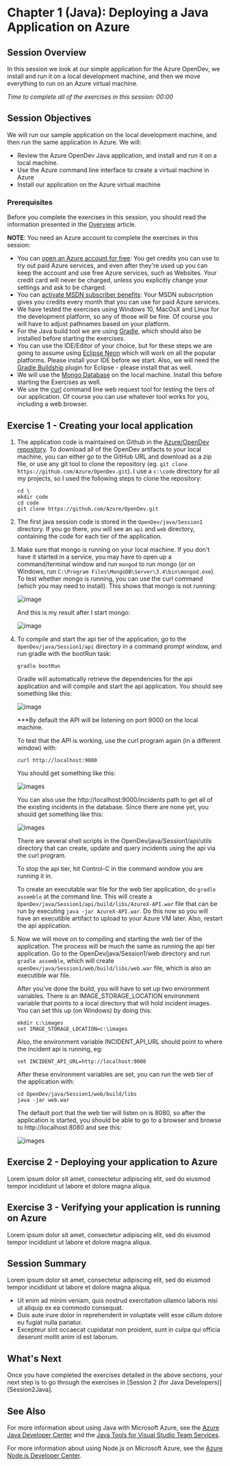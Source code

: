 # Chapter 1 (Java): Deploying a Java Application on Azure

## Session Overview

In this session we look at our simple application for the Azure OpenDev, we install and run it on a local development machine, and then we move everything to run on an Azure virtual machine.

*Time to complete all of the exercises in this session: 00:00*

## Session Objectives

We will run our sample application on the local development machine, and then run the same application in Azure.  We will:

* Review the Azure OpenDev Java application, and install and run it on a local machine.
* Use the Azure command line interface to create a virtual machine in Azure
* Install our application on the Azure virtual machine

### Prerequisites

Before you complete the exercises in this session, you should read the information presented in the [Overview] article.

<!-- The following note would come from an include file when hosted on docs.microsoft.com -->
**NOTE**: You need an Azure account to complete the exercises in this session:

* You can [open an Azure account for free](https://azure.microsoft.com/pricing/free-trial/?WT.mc_id=A261C142F): You get credits you can use to try out paid Azure services, and even after they're used up you can keep the account and use free Azure services, such as Websites. Your credit card will never be charged, unless you explicitly change your settings and ask to be charged.
* You can [activate MSDN subscriber benefits](https://azure.microsoft.com/pricing/member-offers/msdn-benefits-details/?WT.mc_id=A261C142F): Your MSDN subscription gives you credits every month that you can use for paid Azure services.
* We have tested the exercises using Windows 10, MacOsX and Linux for the development platform, so any of those will be fine.  Of course you will have to adjust pathnames based on your platform.
* For the Java build tool we are using [Gradle](https://gradle.org/), which should also be installed before starting the exercises.
* You can use the IDE/Editor of your choice, but for these steps we are going to assume using [Eclipse Neon](http://www.eclipse.org/downloads/) which will work on all the popular platforms.  Please install your IDE before we start.  Also, we will need the [Gradle Buildship](https://projects.eclipse.org/projects/tools.buildship) plugin for Eclipse - please install that as well.
* We will use the [Mongo Database](https://www.mongodb.com/download-center?jmp=nav#community) on the local machine.  Install this before starting the Exercises as well.
* We use the [curl](http://curl.haxx.se) command line web request tool for testing the tiers of our application. Of course you can use whatever tool works for you, including a web browser.

## Exercise 1 - Creating your local application

1. The application code is maintained on Github in the [Azure/OpenDev repository](https://github.com/Azure/OpenDev).  To download all of the OpenDev artifacts to your local machine, you can either go to the GitHub URL and download as a zip file, or use any git tool to clone the repository (eg. `git clone https://github.com/Azure/OpenDev.git`).  I use a `c:\code` directory for all my projects, so I used the following steps to clone the repository:
    ```CMD
    cd \
    mkdir code
    cd code
    git clone https://github.com/Azure/OpenDev.git
    ```
1. The first java session code is stored in the `OpenDev/java/Session1` directory.  If you go there, you will see an `api` and `web` directory, containing the code for each tier of the application.
1. Make sure that mongo is running on your local machine.  If you don't have it started in a service, you may have to open up a command/terminal window and run `mongod` to run mongo (or on Windows, run `C:\Program Files\MongoDB\Server\3.4\bin\mongod.exe`).  To test whether mongo is running, you can use the curl command (which you may need to install).  This shows that mongo is not running:

    ![image](./media/2017-03-07_10-06-14.png)

    And this is my result after I start mongo:

    ![image](./media/2017-03-07_10-34-30.png)

1. To compile and start the api tier of the application, go to the `OpenDev/java/Session1/api` directory in a command prompt window, and run gradle with the bootRun task:
    ```CMD
    gradle bootRun
    ```
    Gradle will automatically retrieve the dependencies for the api application and will compile and start the api application.  You should see something like this:

    ![image](./media/2017-03-07_10-44-35.png)

    ***By default the API will be listening on port 9000 on the local machine.  

    To test that the API is working, use the curl program again (in a different window) with:
    ```CMD
    curl http://localhost:9000
    ```

    You should get something like this:

    ![images](./media/2017-03-07_10-50-40.png)

    You can also use the http://localhost:9000/incidents path to get all of the existing incidents in the database.  Since there are none yet, you should get something like this:

    ![images](./media/2017-03-07_10-53-53.png)

    There are several shell scripts in the OpenDev/java/Session1/api/utils directory that can create, update and query incidents using the api via the curl program.

    To stop the api tier, hit Control-C in the command window you are running it in. 

    To create an executable war file for the web tier application,  do `gradle assemble` at the command line. This will create a `OpenDev/java/Session1/api/build/libs/AzureX-API.war` file that can be run by executing `java -jar AzureX-API.war`. Do this now so you will have an executible artifact to upload to your Azure VM later.  Also, restart the api application.

1. Now we will move on to compiling and starting the web tier of the application.  The process will be much the same as running the api tier application.  Go to the 
OpenDev/java/Session1/web directory and run `gradle assemble`, which will create `openDev/java/Session1/web/build/libs/web.war` file, which is also an executible war file.  

    After you've done the build, you will have to set up two environment variables.  There is an IMAGE_STORAGE_LOCATION environment variable that points to a local directory that will hold incident images.  You can set this up (on Windows) by doing this:
    ```CMD
    mkdir c:\images
    set IMAGE_STORAGE_LOCATION=c:\images
    ```

    Also, the environment variable INCIDENT_API_URL should point to where the incident api is running, eg:
    ```CMD
    set INCIDENT_API_URL=http://localhost:9000
    ```

    After these environment variables are set, you can run the web tier of the application with:
    ```CMD
    cd OpenDev/java/Session1/web/build/libs
    java -jar web.war
    ```

    The default port that the web tier will listen on is 8080, so after the application is started, you should be able to go to a browser and browse to http://localhost:8080 and see this:

    ![images](./media/2017-03-07_11-25-49.png)
## Exercise 2 - Deploying your application to Azure

Lorem ipsum dolor sit amet, consectetur adipiscing elit, sed do eiusmod tempor incididunt ut labore et dolore magna aliqua.

## Exercise 3 - Verifying your application is running on Azure

Lorem ipsum dolor sit amet, consectetur adipiscing elit, sed do eiusmod tempor incididunt ut labore et dolore magna aliqua.

## Session Summary

Lorem ipsum dolor sit amet, consectetur adipiscing elit, sed do eiusmod tempor incididunt ut labore et dolore magna aliqua.

* Ut enim ad minim veniam, quis nostrud exercitation ullamco laboris nisi ut aliquip ex ea commodo consequat.
* Duis aute irure dolor in reprehenderit in voluptate velit esse cillum dolore eu fugiat nulla pariatur.
* Excepteur sint occaecat cupidatat non proident, sunt in culpa qui officia deserunt mollit anim id est laborum.

## What's Next

Once you have completed the exercises detailed in the above sections, your next step is to go through the exercises in [Session 2 (for Java Developers)][Session2Java].

## See Also

For more information about using Java with Microsoft Azure, see the [Azure Java Developer Center] and the [Java Tools for Visual Studio Team Services].

For more information about using Node.js on Microsoft Azure, see the [Azure Node.js Developer Center].

<!-- URL List -->

[Azure Java Developer Center]: https://azure.microsoft.com/develop/java/
[Java Tools for Visual Studio Team Services]: https://java.visualstudio.com/
[Azure Node.js Developer Center]: https://azure.microsoft.com/develop/nodejs/

[Overview]: ./README.md
[Chapter1Java]: ./chapter-1b-deploying-a-java-app-on-azure.md
[Chapter1Node]: ./chapter-1a-deploying-a-node.js-app-on-azure.md
[Chapter2Java]: ./chapter-2b-leveraging-managed-mongodb-and-redis-services-for-your-java-app.md
[Chapter2Node]: ./chapter-2a-leveraging-managed-mongodb-and-redis-services-for-your-node.js-app.md
[Chapter3]: ./chapter-3-transforming-from-a-single-vm-to-a-highly-scalable-geo-distributed-app.md
[Chapter4]: ./chapter-4-monitoring-your-azure-resources.md
[Chapter5]: ./chapter-5-automating-deployment-of-azure-resources-using-azure-resource-manager.md
[Chapter6]: ./chapter-6-managing-your-azure-resources-using-azure-cli.md
[Chapter7]: ./chapter-7-introduction-to-azure-container-service.md

<!-- IMG List -->
